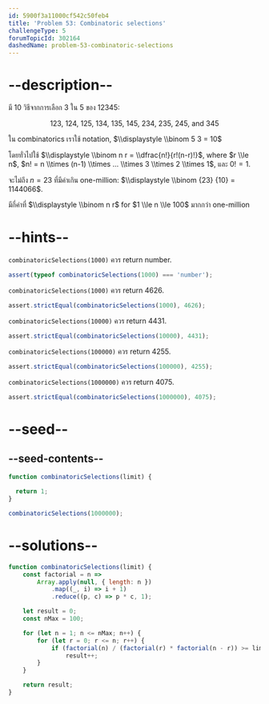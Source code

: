 ```yaml
---
id: 5900f3a11000cf542c50feb4
title: 'Problem 53: Combinatoric selections'
challengeType: 5
forumTopicId: 302164
dashedName: problem-53-combinatoric-selections
---
```


# --description--

มี 10 วิธีจากการเลือก 3 ใน 5 ของ 12345:

<div style='text-align: center;'>123, 124, 125, 134, 135, 145, 234, 235, 245, and 345</div>

ใน combinatorics เราใช้ notation, $\\displaystyle \\binom 5 3 = 10$

โดยทั่วไปใช้ $\\displaystyle \\binom n r = \\dfrac{n!}{r!(n-r)!}$, where $r \\le n$, $n! = n \\times (n-1) \\times ... \\times 3 \\times 2 \\times 1$, และ $0! = 1$.

จะไม่ถึง $n = 23$ ที่มีค่าเกิน one-million: $\\displaystyle \\binom {23} {10} = 1144066$.

มีกี่ค่าที่ $\\displaystyle \\binom n r$ for $1 \\le n \\le 100$ มากกว่า one-million

# --hints--

`combinatoricSelections(1000)` ควร return number.

```js
assert(typeof combinatoricSelections(1000) === 'number');
```

`combinatoricSelections(1000)` ควร return 4626.

```js
assert.strictEqual(combinatoricSelections(1000), 4626);
```

`combinatoricSelections(10000)` ควร return 4431.

```js
assert.strictEqual(combinatoricSelections(10000), 4431);
```

`combinatoricSelections(100000)` ควร return 4255.

```js
assert.strictEqual(combinatoricSelections(100000), 4255);
```

`combinatoricSelections(1000000)` ควร return 4075.

```js
assert.strictEqual(combinatoricSelections(1000000), 4075);
```

# --seed--

## --seed-contents--

```js
function combinatoricSelections(limit) {

  return 1;
}

combinatoricSelections(1000000);
```

# --solutions--

```js
function combinatoricSelections(limit) {
    const factorial = n =>
        Array.apply(null, { length: n })
            .map((_, i) => i + 1)
            .reduce((p, c) => p * c, 1);

    let result = 0;
    const nMax = 100;

    for (let n = 1; n <= nMax; n++) {
        for (let r = 0; r <= n; r++) {
            if (factorial(n) / (factorial(r) * factorial(n - r)) >= limit)
                result++;
        }
    }

    return result;
}
```
